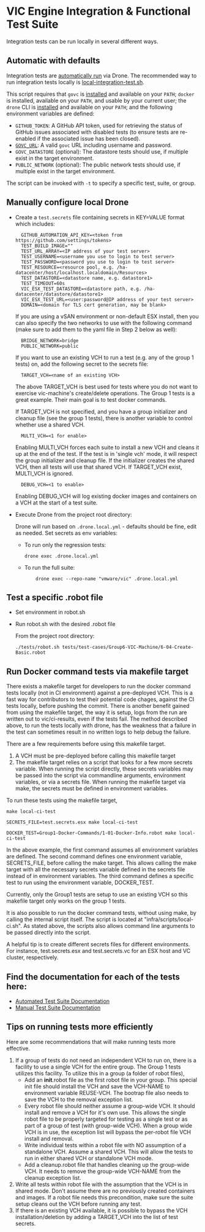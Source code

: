 # VIC Engine Integration & Functional Test Suite

Integration tests can be run locally in several different ways.

## Automatic with defaults

Integration tests are [automatically run][ci] via Drone. The recommended way to
run integration tests locally is [local-integration-test.sh][sh].

This script requires that `govc` is [installed][govc-install] and available on
your `PATH`; `docker` is installed, available on your `PATH`, and usable by your
current user; the `drone` CLI is [installed][drone-install] and available on
your `PATH`; and the following environment variables are defined:

* `GITHUB_TOKEN`: A GitHub API token, used for retrieving the status of GitHub
  issues associated with disabled tests (to ensure tests are re-enabled if the
  associated issue has been closed).
* [`GOVC_URL`][govc-usage]: A valid `govc` URL including username and password.
* `GOVC_DATASTORE` (optional): The datastore tests should use, if multiple exist
  in the target environment.
* `PUBLIC_NETWORK` (optional): The public network tests should use, if multiple
  exist in the target environment.

The script can be invoked with `-t` to specify a specific test, suite, or group.

[ci]:../CONTRIBUTING.md#drone
[sh]:local-integration-test.sh
[govc-install]:https://github.com/vmware/govmomi/tree/master/govc#installation
[govc-usage]:https://github.com/vmware/govmomi/tree/master/govc#usage
[drone-install]:http://docs.drone.io/cli-installation/

## Manually configure local Drone

* Create a `test.secrets` file containing secrets in KEY=VALUE format which includes:

  ```
    GITHUB_AUTOMATION_API_KEY=<token from https://github.com/settings/tokens>
    TEST_BUILD_IMAGE=""
    TEST_URL_ARRAY=<IP address of your test server>
    TEST_USERNAME=<username you use to login to test server>
    TEST_PASSWORD=<password you use to login to test server>
    TEST_RESOURCE=<resource pool, e.g. /ha-datacenter/host/localhost.localdomain/Resources>
    TEST_DATASTORE=<datastore name, e.g. datastore1>
    TEST_TIMEOUT=60s
    VIC_ESX_TEST_DATASTORE=<datastore path, e.g. /ha-datacenter/datastore/datastore1>
    VIC_ESX_TEST_URL=<user:password@IP address of your test server>
    DOMAIN=<domain for TLS cert generation, may be blank>
  ```

  If you are using a vSAN environment or non-default ESX install, then you can also specify the two networks to use with the following command (make sure to add them to the yaml file in Step 2 below as well):

  ```
    BRIDGE_NETWORK=bridge
    PUBLIC_NETWORK=public
  ```

  If you want to use an existing VCH to run a test (e.g. any of the group 1 tests) on, add the following secret to the secrets file:

  ```
    TARGET_VCH=<name of an existing VCH>
  ```

  The above TARGET_VCH is best used for tests where you do not want to exercise vic-machine's create/delete operations.  The Group 1 tests is a great example.  Their main goal is to test docker commands.

  If TARGET_VCH is not specified, and you have a group initializer and cleanup file (see the group 1 tests), there is another variable to control whether use a shared VCH.

  ```
    MULTI_VCH=<1 for enable>
  ```

  Enabling MULTI_VCH forces each suite to install a new VCH and cleans it up at the end of the test.  If the test is in 'single vch' mode, it will respect the group initializer and cleanup file.  If the initializer creates the shared VCH, then all tests will use that shared VCH.  If TARGET_VCH exist, MULTI_VCH is ignored.

  ```
    DEBUG_VCH=<1 to enable>
  ```

  Enabling DEBUG_VCH will log existing docker images and containers on a VCH at the start of a test suite.


* Execute Drone from the project root directory:

  Drone will run based on `.drone.local.yml` - defaults should be fine, edit as needed. Set secrets as env variables:

  *  To run only the regression tests:
     ```
     drone exec .drone.local.yml
     ```

  * To run the full suite:
     ```
		 drone exec --repo-name "vmware/vic" .drone.local.yml
     ```

## Test a specific .robot file

* Set environment in robot.sh
* Run robot.sh with the desired .robot file

  From the project root directory:
  ```
  ./tests/robot.sh tests/test-cases/Group6-VIC-Machine/6-04-Create-Basic.robot
  ```

## Run Docker command tests via makefile target

There exists a makefile target for developers to run the docker command tests locally (not in CI environment) against a pre-deployed VCH. This is a fast way for contributors to test their potential code chages, against the CI tests locally, before pushing the commit. There is another benefit gained from using the makefile target, the way it is setup, logs from the run are written out to vic/ci-results, even if the tests fail. The method described above, to run the tests locally with drone, has the weakness that a failure in the test can sometimes result in no written logs to help debug the failure.

There are a few requirements before using this makefile target.

1. A VCH must be pre-deployed before calling this makefile target
2. The makefile target relies on a script that looks for a few more secrets variable.  When running the script directly, these secrets variables may be passed into the script via commandline arguments, environment variables, or via a secrets file.  When running the makefile target via make, the secrets must be defined in environment variables.

To run these tests using the makefile target,

```
make local-ci-test

SECRETS_FILE=test.secrets.esx make local-ci-test

DOCKER_TEST=Group1-Docker-Commands/1-01-Docker-Info.robot make local-ci-test
```
In the above example, the first command assumes all environment variables are defined.  The second command defines one environment variable, SECRETS_FILE, before calling the make target.  This allows calling the make target with all the necessary secrets variable defined in the secrets file instead of in environment variables.  The third command defines a specific test to run using the environment variable, DOCKER_TEST.

Currently, only the Group1 tests are setup to use an existing VCH so this makefile target only works on the group 1 tests.

It is also possible to run the docker command tests, without using make, by calling the internal script itself.  The script is located at "infra/scripts/local-ci.sh".  As stated above, the scripts also allows command line arguments to be passed directly into the script.

A helpful tip is to create different secrets files for different environments.  For instance, test.secrets.esx and test.secrets.vc for an ESX host and VC cluster, respectively.


## Find the documentation for each of the tests here:

* [Automated Test Suite Documentation](test-cases/TestGroups.md)
* [Manual Test Suite Documentation](manual-test-cases/TestGroups.md)

## Tips on running tests more efficiently

Here are some recommendations that will make running tests more effective.

1. If a group of tests do not need an independent VCH to run on, there is a facility to use a single VCH for the entire group.  The Group 1 tests utilizes this facility.  To utilize this in a group (a folder of robot files),
    - Add an __init__.robot file as the first robot file in your group.  This special init file should install the VCH and save the VCH-NAME to environment variable REUSE-VCH.  The bootrap file also needs to save the VCH to the removal exception list.
    - Every robot file should neither assume a group-wide VCH.  It should install and remove a VCH for it's own use.  This allows the single robot file to be properly targeted for testing as a single test or as part of a group of test (with group-wide VCH).  When a group wide VCH is in use, the exception list will bypass the per-robot file VCH install and removal.
    - Write individual tests within a robot file with NO assumption of a standalone VCH.  Assume a shared VCH.  This will allow the
    tests to run in either shared VCH or standalone VCH mode.
    - Add a cleanup.robot file that handles cleaning up the group-wide VCH.  It needs to remove the group-wide VCH-NAME from the cleanup exception list.
2. Write all tests within robot file with the assumption that the VCH is in shared mode.  Don't assume there are no previously created containers and images.  If a robot file needs this precondition, make sure the suite setup cleans out the VCH before running any test.
3. If there is an existing VCH available, it is possible to bypass the VCH installation/deletion by adding a TARGET_VCH into the list of test secrets.
